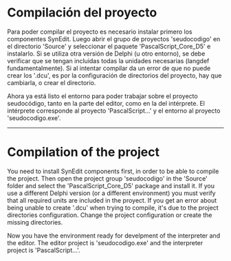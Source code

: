 # Compilación del proyecto #

Para poder compilar el proyecto es necesario instalar primero los componentes SynEdit. Luego abrir el grupo de proyectos 'seudocodigo' en el directorio 'Source' y seleccionar el paquete 'PascalScript\_Core\_D5' e instalarlo.
Si se utiliza otra versión de Delphi (u otro entorno), se debe verificar que se tengan incluidas todas la unidades necesarias (langdef fundamentalmente).
Si al intentar compilar da un error de que no puede crear los '.dcu', es por la configuración de directorios del proyecto, hay que cambiarla, o crear el directorio.

Ahora ya está listo el entorno para poder trabajar sobre el proyecto seudocódigo, tanto en la parte del editor, como en la del intérprete.
El intérprete corresponde al proyecto 'PascalScript...' y el entorno al proyecto 'seudocodigo.exe'.


---

# Compilation of the project #

You need to install SynEdit components first, in order to be able to compile the project.
Then open the project group 'seudocodigo' in the 'Source' folder and select the 'PascalScript\_Core\_D5' package and install it.
If you use a different Delphi version (or a different environment) you must verify that all required units are included in the proyect.
If you get an error about being unable to create '.dcu' when trying to compile, it's due to the project directories configuration. Change the project configuration or create the missing directories.

Now you have the environment ready for develpment of the interpreter and the editor. The editor project is 'seudocodigo.exe' and the interpreter project is 'PascalScript...'.